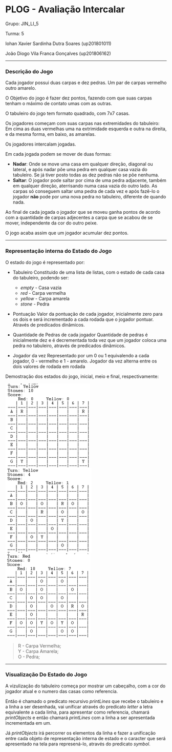 # PLOG - Avaliação Intercalar

Grupo: JIN_LI_5

Turma: 5

Iohan Xavier Sardinha Dutra Soares (up201801011)

João Diogo Vila Franca Gonçalves (up201806162)

---

### Descrição do Jogo

Cada jogador possui duas carpas e dez pedras. Um par de carpas vermelho outro amarelo.

O Objetivo do jogo é fazer dez pontos, fazendo com que suas carpas tenham o máximo de contato umas com as outras.

O tabuleiro do jogo tem formato quadrado, com 7x7 casas.

Os jogadores começam com suas carpas nas extremidades do tabuleiro: Em cima as duas vermelhas uma na extrimidade esquerda e outra na direita, e da mesma forma, em baixo, as amarelas.

Os jogadores intercalam jogadas.

Em cada jogada podem se mover de duas formas:

- **Nadar**: Onde se move uma casa em qualquer direção, diagonal ou lateral, e após nadar põe uma pedra em qualquer casa vazia do tabuleiro. Se já tiver posto todas as dez pedras não se põe nenhuma.
- **Saltar**: O jogador pode saltar por cima de uma pedra adjacente, também em qualquer direção, aterrisando numa casa vazia do outro lado. As carpas só conseguem saltar uma pedra de cada vez e após fazê-lo o jogador **não** pode por uma nova pedra no tabuleiro, diferente de quando nada.

Ao final de cada jogada o jogador que se moveu ganha pontos de acordo com a quantidade de carpas adjecentes a carpa que se acabou de se mover, independente da cor do outro peixe.

O jogo acaba assim que um jogador acumular dez pontos.

---

### Representação interna do Estado do Jogo

O estado do jogo é representado por:

- Tabuleiro
  Constituido de uma lista de listas, com o estado de cada casa do tabuleiro, podendo ser:

  - _empty_ - Casa vazia
  - _red_ - Carpa vermelha
  - _yellow_ - Carpa amarela
  - _stone_ - Pedra

- Pontuação
  Valor da pontuação de cada jogador, inicialmente zero para os dois e será incrementado a cada rodada que o jogador pontuar. Através de predicados dinâmicos.
- Quantidade de Pedras de cada jogador
  Quantidade de pedras é inicialmente dez e é decrementada toda vez que um jogador coloca uma pedra no tabuleiro, através de predicados dinâmicos.
- Jogador da vez
  Representado por um 0 ou 1 equivalendo a cada jogador, 0 - vermelho e 1 - amarelo. Jogador da vez alterna entre os dois valores de rodada em rodada

Demostração dos estados do jogo, inicial, meio e final, respectivamente:

![Initial Games State](/initial.png)
![Middle Games State](/middle.png)
![Final Games State](/final.png)

> R - Carpa Vermelha;  
> Y - Carpa Amarela;  
> O - Pedra;

---

### Visualização Do Estado do Jogo

A vizulização do tabuleiro começa por mostrar um cabeçalho, com a cor do jogador atual e o numero das casas como referencia.

Então é chamado o predicato recursivo _printLines_ que recebe o tabuleiro e a linha a ser desenhada, vai unificar através do predicato _letter_ a letra equivalente a cada linha, para apresentar como referencia, chamará _printObjects_ e então chamará _printLines_ com a linha a ser apresentada incrementada em um.

Já _printObjects_ irá percorrer os elementos da linha e fazer a unificação entre cada objeto de representação interna de estado e o caracter que será apresentado na tela para represená-lo, através do predicato _symbol_.
